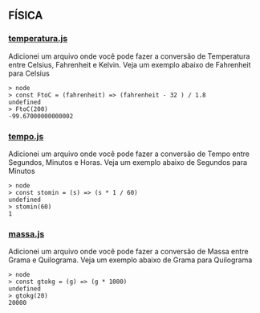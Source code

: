 ## FÍSICA

### [temperatura.js](https://github.com/gkal19/estudos-do-colegio/blob/master/src/fisica/temperatura.js)

Adicionei um arquivo onde você pode fazer a conversão de Temperatura entre Celsius, Fahrenheit e Kelvin.
Veja um exemplo abaixo de Fahrenheit para Celsius
```node
> node
> const FtoC = (fahrenheit) => (fahrenheit - 32 ) / 1.8
undefined
> FtoC(200)
-99.67000000000002
```

### [tempo.js](https://github.com/gkal19/estudos-do-colegio/blob/master/src/fisica/tempo.js)

Adicionei um arquivo onde você pode fazer a conversão de Tempo entre Segundos, Minutos e Horas.
Veja um exemplo abaixo de Segundos para Minutos
```node
> node
> const stomin = (s) => (s * 1 / 60)
undefined
> stomin(60)
1
```

### [massa.js](https://github.com/gkal19/estudos-do-colegio/blob/master/src/fisica/massa.js)

Adicionei um arquivo onde você pode fazer a conversão de Massa entre Grama e Quilograma.
Veja um exemplo abaixo de Grama para Quilograma
```node
> node
> const gtokg = (g) => (g * 1000)
undefined
> gtokg(20)
20000
```
